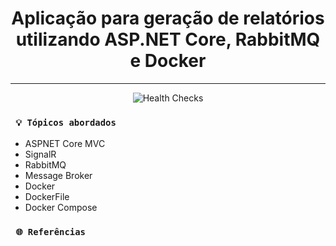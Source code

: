 <h1 align="center"><strong>Aplicação para geração de relatórios utilizando ASP.NET Core, RabbitMQ e Docker</strong></h1>

<hr/>

<p align="center">
    <img src="/gerador-de-relatorio/Relatorio.API/wwwroot/helth-checks.png" alt="Health Checks" title="Health Checks">
</p> 


### ` 💡 Tópicos abordados`
* ASPNET Core MVC
* SignalR
* RabbitMQ
* Message Broker
* Docker
* DockerFile
* Docker Compose

### ` 🌐 Referências`




